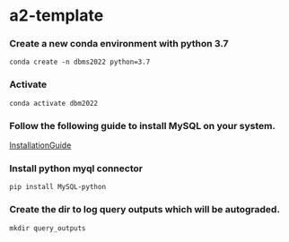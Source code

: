 # a2-template

### Create a new conda environment with python 3.7
```
conda create -n dbms2022 python=3.7
```

### Activate
```
conda activate dbm2022
```
### Follow the following guide to install MySQL on your system.
[InstallationGuide](https://dev.mysql.com/doc/refman/8.0/en/installing.html)

### Install python myql connector
```
pip install MySQL-python
```

### Create the dir to log query outputs which will be autograded.
```
mkdir query_outputs
```
